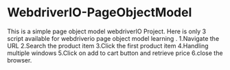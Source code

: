 # WebdriverIO-PageObjectModel
This is a simple page object model webdriverIO Project.
Here is only 3 script available for webdriverio page object model learning . 
1.Navigate the URL 
2.Search the product item 
3.Click the first product item 
4.Handling multiple windows 
5.Click on add to cart button and retrieve price 
6.close the browser.

